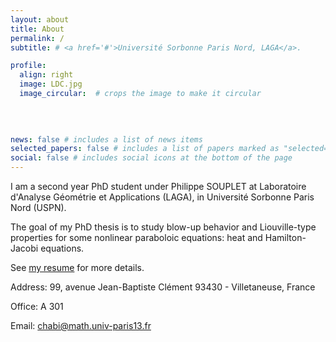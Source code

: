 ```yaml
---
layout: about
title: About
permalink: /
subtitle: # <a href='#'>Université Sorbonne Paris Nord, LAGA</a>. 

profile:
  align: right
  image: LDC.jpg
  image_circular:  # crops the image to make it circular
  
     
     

news: false # includes a list of news items
selected_papers: false # includes a list of papers marked as "selected={true}"
social: false # includes social icons at the bottom of the page
---
```

I am a second year PhD student under Philippe SOUPLET at Laboratoire d'Analyse Géométrie et Applications (LAGA), in Université Sorbonne Paris Nord (USPN).

The goal of my PhD thesis is to study blow-up behavior and Liouville-type properties for some nonlinear paraboloic equations: heat and Hamilton-Jacobi equations.

See [my resume](/assets/pdf/ldc.pdf) for more details.

Address: 99, avenue Jean-Baptiste Clément 93430 - Villetaneuse, France

Office: A 301

Email: chabi@math.univ-paris13.fr

